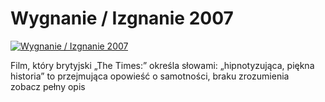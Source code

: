 Wygnanie / Izgnanie 2007 
=============
[![Wygnanie / Izgnanie 2007 ](http://vidos.pl/images/player.gif)](http://vidos.pl/wygnanie-izgnanie-2007)

 Film, który brytyjski „The Times:” określa słowami: „hipnotyzująca, piękna historia” to przejmująca opowieść o samotności, braku zrozumienia zobacz pełny opis
